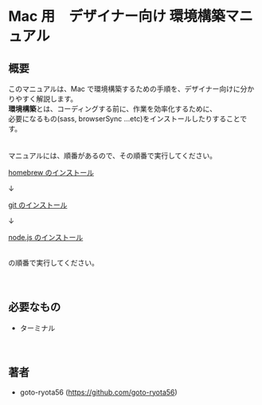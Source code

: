 # Mac 用　デザイナー向け 環境構築マニュアル

## 概要

このマニュアルは、Mac で環境構築するための手順を、デザイナー向けに分かりやすく解説します。<br><b>環境構築</b>とは、コーディングする前に、作業を効率化するために、<br>必要になるもの(sass, browserSync …etc)をインストールしたりすることです。<br>
<br>
<br>
マニュアルには、順番があるので、その順番で実行してください。
<br>

[homebrew のインストール](./1_homebrew_install.md)

↓

[git のインストール](./2_git_install_mac.md)

↓

[node.js のインストール](./3_node_manual_mac.md)
<br>
<br>

の順番で実行してください。
<br>
<br>
<br>

## 必要なもの

- ターミナル
  <br>
  <br>
  <br>

## 著者

- goto-ryota56 (https://github.com/goto-ryota56)

